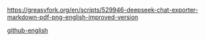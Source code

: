 https://greasyfork.org/en/scripts/529946-deepseek-chat-exporter-markdown-pdf-png-english-improved-version

[github-english](https://github.com/endolith/DeepSeek-Chat-Exporter)

